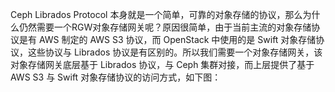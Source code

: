 Ceph Librados Protocol 本身就是一个简单，可靠的对象存储的协议，那么为什么仍然需要一个RGW对象存储网关呢？原因很简单，由于当前主流的对象存储协议是有 AWS 制定的 AWS S3 协议，而 OpenStack 中使用的是 Swift 对象存储协议，这些协议与 Librados 协议是有区别的。所以我们需要一个对象存储网关，该对象存储网关底层基于 Librados 协议，与 Ceph 集群对接，而上层提供了基于 AWS S3 与 Swift 对象存储协议的访问方式，如下图：



